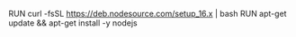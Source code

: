 RUN curl -fsSL https://deb.nodesource.com/setup_16.x | bash
RUN apt-get update && apt-get install -y nodejs